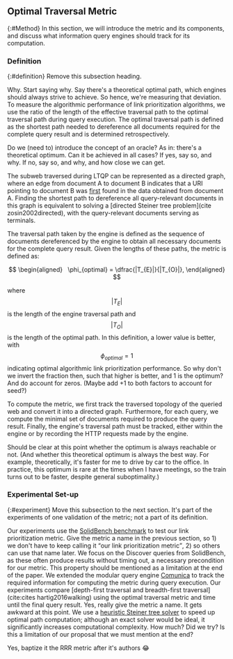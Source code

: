 ## Optimal Traversal Metric
{:#Method}
In this section, we will introduce the metric and its components, and discuss what information query engines should track for its computation.

### Definition
{:#definition}
<span class="comment" data-author="RV">Remove this subsection heading.</span>

<span class="comment" data-author="RV">Why. Start saying why. Say there's a theoretical optimal path, which engines should always strive to achieve. So hence, we're measuring that deviation.</span>
To measure the algorithmic performance of link prioritization algorithms, we use the ratio of the length of the effective traversal path to the optimal traversal path during query execution. 
The optimal traversal path is defined as the shortest path needed to dereference all documents required for the complete query result and is determined retrospectively.

<span class="comment" data-author="RV">Do we (need to) introduce the concept of an oracle? As in: there's a theoretical optimum. Can it be achieved in all cases? If yes, say so, and why. If no, say so, and why, and how close we can get.</span>

The subweb traversed during LTQP can be represented as a directed graph, where an edge from document A to document B indicates that a URI pointing to document B was <ins class="comment" data-author="RV">first</ins> found in the data obtained from document A. 
Finding the shortest path to dereference all query-relevant documents in this graph is equivalent to solving a [directed Steiner tree problem](cite
zosin2002directed), with the query-relevant documents serving as terminals.

The traversal path taken by the engine is defined as the sequence of documents dereferenced by the engine to obtain all necessary documents for the complete query result. 
Given the lengths of these paths, the metric is defined as:


$$
\begin{aligned}
  \phi_{optimal} = \dfrac{|T_{E}|}{|T_{O}|},
\end{aligned}
$$



where $$ |T_{E}| $$ is the length of the engine traversal path and $$ |T_{O}| $$ is the length of the optimal path. 
In this definition, a lower value is better, with $$ \phi_{optimal} = 1 $$ indicating optimal algorithmic link prioritization performance.
<span class="comment" data-author="RV">So why don't we invert the fraction then, such that higher is better, and 1 is the optimum?</span>
<span class="comment" data-author="RV">And do account for zeros. (Maybe add +1 to both factors to account for seed?)</span>

To compute the metric, we first track the traversed topology of the queried web and convert it into a directed graph. Furthermore, for each query, we compute the minimal set of documents required to produce the query result. 
Finally, the engine's traversal path must be tracked, either within the engine or by recording the HTTP requests made by the engine.

<span class="comment" data-author="RV">Should be clear at this point whether the optimum is always reachable or not. (And whether this theoretical optimum is always the best way. For example, theoretically, it's faster for me to drive by car to the office. In practice, this optimum is rare at the times when I have meetings, so the train turns out to be faster, despite general suboptimality.)</span>

### Experimental Set-up
{:#experiment}
<span class="comment" data-author="RV">Move this subsection to the next section. It's part of the experiments of one validation of the metric; not a part of its definition.</span>

Our experiments use the [SolidBench benchmark](citetaelman2023link) to test our link prioritization metric. 
<span class="comment" data-author="RV">Give the metric a name in the previous section, so 1) we don't have to keep calling it <q>our link prioritization metric</q>, 2) so others can use that name later.</span>
We focus on the Discover queries from SolidBench, as these often produce results without timing out, a necessary precondition for our metric.
<span class="comment" data-author="RV">This property should be mentioned as a limitation at the end of the paper.</span>
We extended the modular query engine [Comunica](citetaelman2018comunica)
to track the required information for computing the metric during query execution.
Our experiments compare [depth-first traversal and breadth-first traversal](cite:cites hartig2016walking) using the optimal traversal metric and time until the final query result.
<span class="comment" data-author="RV">Yes, really give the metric a name. It gets awkward at this point.</span>
We use a [heuristic Steiner tree solver](citewatel2016practical) to speed up optimal path computation; although an exact solver would be ideal, it significantly increases computational complexity.
<span class="comment" data-author="RV">How much? Did we try? Is this a limitation of our proposal that we must mention at the end?</span>

<span class="comment" data-author="RV">Yes, baptize it the RRR metric after it's authors 😂</span>
